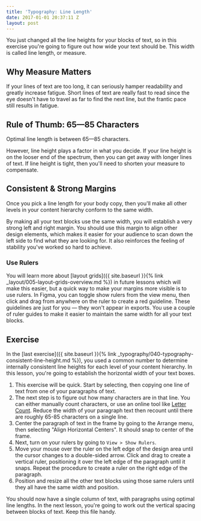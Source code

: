 ```yaml
---
title: 'Typography: Line Length'
date: 2017-01-01 20:37:11 Z
layout: post
---
```


You just changed all the line heights for your blocks of text, so in this exercise you're going to figure out how wide your text should be. This width is called line length, or measure.

## Why Measure Matters

If your lines of text are too long, it can seriously hamper readability and greatly increase fatigue. Short lines of text are really fast to read since the eye doesn't have to travel as far to find the next line, but the frantic pace still results in fatigue.

## Rule of Thumb: 65—85 Characters

Optimal line length is between 65—85 characters.

However, line height plays a factor in what you decide. If your line height is on the looser end of the spectrum, then you can get away with longer lines of text. If line height is tight, then you'll need to shorten your measure to compensate.

## Consistent & Strong Margins

Once you pick a line length for your body copy, then you'll make all other levels in your content hierarchy conform to the same width.

By making all your text blocks use the same width, you will establish a very strong left and right margin. You should use this margin to align other design elements, which makes it easier for your audience to scan down the left side to find what they are looking for. It also reinforces the feeling of stability you've worked so hard to achieve.

### Use Rulers

You will learn more about [layout grids]({{ site.baseurl }}{% link _layout/005-layout-grids-overview.md %}) in future lessons which will make this easier, but a quick way to make your margins more visible is to use rulers. In Figma, you can toggle <span data-keyCombo="show-rulers">show rulers</span> from the view menu, then click and drag from anywhere on the ruler to create a red guideline. These guidelines are just for you — they won't appear in exports. You use a couple of ruler guides to make it easier to maintain the same width for all your text blocks.

<!--more-->
## Exercise
In the [last exercise]({{ site.baseurl }}{% link _typography/040-typography-consistent-line-height.md %}), you used a common number to determine internally consistent line heights for each level of your content hierarchy. In this lesson, you're going to establish the horizontal width of your text boxes.

1. This exercise will be quick. Start by selecting, then copying one line of text from one of your paragraphs of text.
2. The next step is to figure out how many characters are in that line. You can either manually count characters, or use an online tool like [Letter Count](https://www.lettercount.com/). Reduce the width of your paragraph text then recount until there are roughly 65-85 characters on a single line.
4. Center the paragraph of text in the frame by going to the Arrange menu, then selecting "Align Horizontal Centers". It should snap to center of the frame.
5. Next, turn on your rulers by going to `View > Show Rulers`.
6. Move your mouse over the ruler on the left edge of the design area until the cursor changes to a double-sided arrow. Click and drag to create a vertical ruler, positioning it over the left edge of the paragraph until it snaps. Repeat the procedure to create a ruler on the right edge of the paragraph.
7. Position and resize all the other text blocks using those same rulers until they all have the same width and position.

You should now have a single column of text, with paragraphs using optimal line lengths. In the next lesson, you're going to work out the vertical spacing between blocks of text. Keep this file handy.
